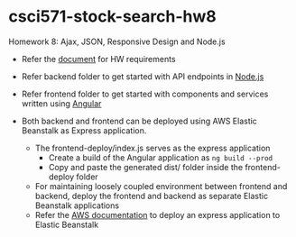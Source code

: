 # csci571-stock-search-hw8
Homework 8: Ajax, JSON, Responsive Design and Node.js

- Refer the [document](https://github.com/Abhishek-AC/stock-search-web-angular/blob/main/HW8_Description.pdf) for HW requirements

- Refer backend folder to get started with API endpoints in [Node.js](https://nodejs.org/en/)

- Refer frontend folder to get started with components and services written using [Angular](https://angular.io/)

- Both backend and frontend can be deployed using AWS Elastic Beanstalk as Express application. 
    - The frontend-deploy/index.js serves as the express application
        - Create a build of the Angular application as `ng build --prod`
        - Copy and paste the generated dist/ folder inside the frontend-deploy folder 
    - For maintaining loosely coupled environment between frontend and backend, deploy the frontend and backend as separate Elastic Beanstalk applications
    - Refer the [AWS documentation](https://docs.aws.amazon.com/elasticbeanstalk/latest/dg/create_deploy_nodejs_express.html) to deploy an express application to Elastic Beanstalk